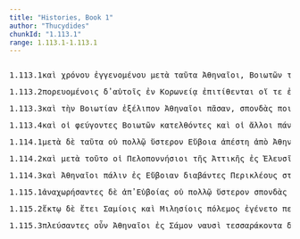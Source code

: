 ```yaml
---
title: "Histories, Book 1"
author: "Thucydides"
chunkId: "1.113.1"
range: 1.113.1-1.113.1
---
```


<pre class="greek prose syntax" data-urn="urn:cts:greekLit:tlg0003.tlg001"><p><span class="subdoc" data-subdoc="1.113.1">1.113.1</span><span class="sentence"><span class=" " data-flags="d--------" data-head="22" data-id="1" data-lemma="καί">καὶ </span><span class=" genitive" data-def="time, a, time" data-flags="n-s---mg-" data-head="3" data-id="2" data-lemma="χρόνος">χρόνου </span><span class="verb genitive" data-def="to be born in, to be bred in, spring up, appear in" data-flags="v-sapmmg-" data-head="22" data-id="3" data-lemma="ἐγγίγνομαι">ἐγγενομένου </span><span class=" " data-def="mip, miti, mit, in the midst of, among, between" data-flags="r--------" data-head="22" data-id="4" data-lemma="μετά">μετὰ </span><span class=" accusative" data-def="this, u, this man here" data-flags="p-p---na-" data-head="4" data-id="5" data-lemma="οὗτος">ταῦτα </span><span class=" nominative" data-flags="n-p---mn-" data-head="22" data-id="6" data-lemma="Ἀθηναῖος">Ἀθηναῖοι</span><span class=" " data-flags="u--------" data-head="0" data-id="7" data-lemma=",">, </span><span class=" genitive" data-def="a Boeotian, cattle-pastures, gluttonous" data-flags="n-p---mg-" data-head="11" data-id="8" data-lemma="Βοιωτός">Βοιωτῶν </span><span class=" genitive" data-flags="l-p---mg-" data-head="8" data-id="9" data-lemma="ὁ">τῶν </span><span class="verb genitive" data-def="flee, take flight, ran, flee" data-flags="v-pppamg-" data-head="8" data-id="10" data-lemma="φεύγω">φευγόντων </span><span class="verb genitive" data-flags="v-pppamg-" data-head="22" data-id="11" data-lemma="ἔχω">ἐχόντων </span><span class=" accusative" data-def="side with the Orchomenians, BMus.Cat.Coins Central Greece" data-flags="n-s---fa-" data-head="15" data-id="12" data-lemma="Ὀρχομενός">Ὀρχομενὸν </span><span class=" " data-flags="d--------" data-head="15" data-id="13" data-lemma="καί">καὶ </span><span class=" accusative" data-flags="n-s---fa-" data-head="15" data-id="14" data-lemma="Χαιρώνεια">Χαιρώνειαν </span><span class=" " data-flags="c--------" data-head="11" data-id="15" data-lemma="καί">καὶ </span><span class=" accusative" data-flags="a-p---na-" data-head="18" data-id="16" data-lemma="ἄλλος">ἄλλ̓ </span><span class=" accusative" data-flags="a-p---na-" data-head="18" data-id="17" data-lemma="τίς">ἄττα </span><span class=" accusative" data-def="place, spot, district, spot, sites" data-flags="n-p---na-" data-head="15" data-id="18" data-lemma="χωρίον">χωρία </span><span class=" genitive" data-flags="l-s---fg-" data-head="20" data-id="19" data-lemma="ὁ">τῆς </span><span class=" genitive" data-flags="n-s---fg-" data-head="18" data-id="20" data-lemma="Βοιωτία">Βοιωτίας</span><span class=" " data-flags="u--------" data-head="0" data-id="21" data-lemma=",">, </span><span class="verb " data-def="advance with an army, fleet, wage war, they have been soldiers, have seen war-service" data-flags="v3paia---" data-head="0" data-id="22" data-lemma="στρατεύω">ἐστράτευσαν </span><span class=" genitive" data-def="Stadtrecht von Gortyn, of himself, herself, itself, itself, absolutely" data-flags="p-p---mg-" data-head="26" data-id="23" data-lemma="ἑαυτοῦ">ἑαυτῶν </span><span class=" " data-def="indeed, of a truth, but, indeed" data-flags="d--------" data-head="29" data-id="24" data-lemma="μέν">μὲν </span><span class=" dative" data-def="" data-flags="a-p---md-" data-head="26" data-id="25" data-lemma="χίλιος">χιλίοις </span><span class=" dative" data-def="heavy-armed, armed, of men in armour, an armed" data-flags="n-p---md-" data-head="29" data-id="26" data-lemma="ὁπλίτης">ὁπλίταις</span><span class=" " data-flags="u--------" data-head="0" data-id="27" data-lemma=",">, </span><span class=" genitive" data-flags="l-p---mg-" data-head="30" data-id="28" data-lemma="ὁ">τῶν </span><span class=" " data-flags="c--------" data-head="22" data-id="29" data-lemma="δέ">δὲ </span><span class=" genitive" data-def="fighting along with, leagued, allied with, ally" data-flags="n-p---mg-" data-head="45" data-id="30" data-lemma="σύμμαχος">ξυμμάχων </span><span class=" " data-def="so, thus, as, how" data-flags="d--------" data-head="32" data-id="31" data-lemma="ὡς">ὡς </span><span class=" dative" data-def="each, each, every one" data-flags="a-p---md-" data-head="45" data-id="32" data-lemma="ἕκαστος">ἑκάστοις </span><span class=" " data-flags="r--------" data-head="22" data-id="33" data-lemma="ἐπί">ἐπὶ </span><span class=" accusative" data-flags="l-p---na-" data-head="35" data-id="34" data-lemma="ὁ">τὰ </span><span class=" accusative" data-def="place, spot, district, spot, sites" data-flags="n-p---na-" data-head="33" data-id="35" data-lemma="χωρίον">χωρία </span><span class=" accusative" data-def="this, u, this man here" data-flags="a-p---na-" data-head="35" data-id="36" data-lemma="οὗτος">ταῦτα </span><span class=" accusative" data-def="of, belonging to war, Expl.Arch. de Délos" data-flags="a-p---na-" data-head="38" data-id="37" data-lemma="πολέμιος">πολέμια </span><span class=" accusative" data-def="(sum), the things which actually exist, the present, reality, truth, actual objects" data-flags="n-p---na-" data-head="35" data-id="38" data-lemma="ὄντα">ὄντα</span><span class=" " data-flags="u--------" data-head="0" data-id="39" data-lemma=",">, </span><span class=" genitive" data-flags="n-s---mg-" data-head="43" data-id="40" data-lemma="Τολμίδης">Τολμίδου </span><span class=" genitive" data-flags="l-s---ng-" data-head="40" data-id="41" data-lemma="ὁ">τοῦ </span><span class=" genitive" data-flags="n-s---mg-" data-head="40" data-id="42" data-lemma="Τόλμαιος">Τολμαίου </span><span class="verb genitive" data-def="to be general, are eligible as general, hold the office of" data-flags="v-sppamg-" data-head="22" data-id="43" data-lemma="στρατηγέω">στρατηγοῦντος</span><span class=" " data-flags="u--------" data-head="0" data-id="44" data-lemma=".">. </span></span><span class="sentence"><span class=" " data-flags="d--------" data-head="6" data-id="1" data-lemma="καί">καὶ </span><span class=" accusative" data-flags="n-s---fa-" data-head="4" data-id="2" data-lemma="Χαιρώνεια">Χαιρώνειαν </span><span class="verb nominative" data-def="take with the hand, grasp, seize, to take, having taken up" data-flags="v-papamn-" data-head="4" data-id="3" data-lemma="αἱρέω">ἑλόντες </span><span class=" " data-flags="c--------" data-head="6" data-id="4" data-lemma="καί">καὶ </span><span class="verb nominative" data-def="enslave, sell the free men, into slavery" data-flags="v-papamn-" data-head="4" data-id="5" data-lemma="ἀνδραποδίζω">ἀνδραποδίσαντες </span><span class="verb " data-def="go from, away from, depart" data-flags="v3piia---" data-head="0" data-id="6" data-lemma="ἀποχωρέω">ἀπεχώρουν </span><span class=" accusative" data-flags="n-s---fa-" data-head="8" data-id="7" data-lemma="φυλακή">φυλακὴν </span><span class="verb nominative" data-def="set down, bring, to land" data-flags="v-papamn-" data-head="6" data-id="8" data-lemma="καθίστημι">καταστήσαντες</span><span class=" " data-flags="u--------" data-head="0" data-id="9" data-lemma=".">. </span></span></p><p><span class="subdoc" data-subdoc="1.113.2">1.113.2</span><span class="sentence"><span class="verb dative" data-def="make to go, carry, convey, carry, ferry over" data-flags="v-pppemd-" data-head="3" data-id="1" data-lemma="πορεύω">πορευομένοις </span><span class=" " data-flags="d--------" data-head="28" data-id="2" data-lemma="δέ">δ̓ </span><span class=" dative" data-def="self, him, her, it, the very one, the same" data-flags="p-p---md-" data-head="6" data-id="3" data-lemma="αὐτός">αὐτοῖς </span><span class=" " data-def="in, into, in, in the district of" data-flags="r--------" data-head="1" data-id="4" data-lemma="ἐν">ἐν </span><span class=" dative" data-flags="n-s---fd-" data-head="4" data-id="5" data-lemma="Κορώνεια">Κορωνείᾳ </span><span class="verb " data-def="lay, put, place upon, laid on" data-flags="v3ppie---" data-head="28" data-id="6" data-lemma="ἐπιτίθημι">ἐπιτίθενται </span><span class=" nominative" data-flags="l-p---mn-" data-head="12" data-id="7" data-lemma="ὁ">οἵ </span><span class=" " data-flags="d--------" data-head="28" data-id="8" data-lemma="τε">τε </span><span class=" " data-def="from out of, from, out of, forth from" data-flags="r--------" data-head="12" data-id="9" data-lemma="ἐκ">ἐκ </span><span class=" genitive" data-flags="l-s---fg-" data-head="11" data-id="10" data-lemma="ὁ">τῆς </span><span class=" genitive" data-def="side with the Orchomenians, BMus.Cat.Coins Central Greece" data-flags="n-s---fg-" data-head="9" data-id="11" data-lemma="Ὀρχομενός">Ὀρχομενοῦ </span><span class=" nominative" data-def="one who flees, runaway, fugitive, exile" data-flags="n-p---mn-" data-head="21" data-id="12" data-lemma="φυγάς">φυγάδες </span><span class=" genitive" data-def="a Boeotian, cattle-pastures, gluttonous" data-flags="n-p---mg-" data-head="12" data-id="13" data-lemma="Βοιωτός">Βοιωτῶν </span><span class=" " data-flags="d--------" data-head="21" data-id="14" data-lemma="καί">καὶ </span><span class=" nominative" data-def="the Locrians, the Opuntian, the Epicnemidian" data-flags="n-p---mn-" data-head="21" data-id="15" data-lemma="Λοκροί">Λοκροὶ </span><span class=" " data-def="mip, miti, mit, in the midst of, among, between" data-flags="r--------" data-head="15" data-id="16" data-lemma="μετά">μετ̓ </span><span class=" genitive" data-def="self, him, her, it, the very one, the same" data-flags="p-p---mg-" data-head="16" data-id="17" data-lemma="αὐτός">αὐτῶν </span><span class=" " data-flags="d--------" data-head="21" data-id="18" data-lemma="καί">καὶ </span><span class=" genitive" data-flags="n-p---mg-" data-head="20" data-id="19" data-lemma="Εὐβοεύς">Εὐβοέων </span><span class=" nominative" data-def="one who flees, runaway, fugitive, exile" data-flags="n-p---mn-" data-head="21" data-id="20" data-lemma="φυγάς">φυγάδες </span><span class=" " data-flags="c--------" data-head="6" data-id="21" data-lemma="καί">καὶ </span><span class=" nominative" data-def="as great as, how great, as much as, how much, as far as, how far" data-flags="a-p---mn-" data-head="26" data-id="22" data-lemma="ὅσος">ὅσοι </span><span class=" genitive" data-flags="l-s---fg-" data-head="25" data-id="23" data-lemma="ὁ">τῆς </span><span class=" genitive" data-def="self, him, her, it, the very one, the same" data-flags="a-s---fg-" data-head="25" data-id="24" data-lemma="αὐτός">αὐτῆς </span><span class=" genitive" data-def="means of knowing, mark, token, organ by which one perceives" data-flags="n-s---fg-" data-head="26" data-id="25" data-lemma="γνώμη">γνώμης </span><span class="verb " data-flags="v3piia---" data-head="21" data-id="26" data-lemma="εἰμί">ἦσαν</span><span class=" " data-flags="u--------" data-head="0" data-id="27" data-lemma=",">, </span><span class=" " data-flags="c--------" data-head="0" data-id="28" data-lemma="καί">καὶ </span><span class=" dative" data-def="battle, combat, single combat, a battle" data-flags="n-s---fd-" data-head="30" data-id="29" data-lemma="μάχη">μάχῃ </span><span class="verb nominative" data-def="to be strong, powerful, rule, hold sway, sway" data-flags="v-papamn-" data-head="38" data-id="30" data-lemma="κρατέω">κρατήσαντες </span><span class=" accusative" data-flags="l-p---ma-" data-head="33" data-id="31" data-lemma="ὁ">τοὺς </span><span class=" " data-def="indeed, of a truth, but, indeed" data-flags="d--------" data-head="38" data-id="32" data-lemma="μέν">μὲν </span><span class="verb " data-def="destroy utterly, make away with, kill, destroy, ruin" data-flags="v3paia---" data-head="38" data-id="33" data-lemma="διαφθείρω">διέφθειραν </span><span class=" genitive" data-flags="l-p---mg-" data-head="35" data-id="34" data-lemma="ὁ">τῶν </span><span class=" genitive" data-flags="n-p---mg-" data-head="31" data-id="35" data-lemma="Ἀθήναιος">Ἀθηναίων</span><span class=" " data-flags="u--------" data-head="0" data-id="36" data-lemma=",">, </span><span class=" accusative" data-flags="l-p---ma-" data-head="40" data-id="37" data-lemma="ὁ">τοὺς </span><span class=" " data-flags="c--------" data-head="28" data-id="38" data-lemma="δέ">δὲ </span><span class="verb accusative" data-def="" data-flags="v-pppama-" data-head="37" data-id="39" data-lemma="ζάω">ζῶντας </span><span class="verb " data-def="a, take, receive" data-flags="v3paia---" data-head="38" data-id="40" data-lemma="λαμβάνω">ἔλαβον</span><span class=" " data-flags="u--------" data-head="0" data-id="41" data-lemma=".">. </span></span></p><p><span class="subdoc" data-subdoc="1.113.3">1.113.3</span><span class="sentence"><span class=" " data-flags="d--------" data-head="4" data-id="1" data-lemma="καί">καὶ </span><span class=" accusative" data-flags="l-s---fa-" data-head="3" data-id="2" data-lemma="ὁ">τὴν </span><span class=" accusative" data-flags="n-s---fa-" data-head="4" data-id="3" data-lemma="Βοιωτία">Βοιωτίαν </span><span class="verb " data-def="leave out, pass over, leave out, pass over, fails" data-flags="v3paia---" data-head="0" data-id="4" data-lemma="ἐκλείπω">ἐξέλιπον </span><span class=" nominative" data-flags="n-p---mn-" data-head="4" data-id="5" data-lemma="Ἀθηναῖος">Ἀθηναῖοι </span><span class=" accusative" data-flags="a-s---fa-" data-head="3" data-id="6" data-lemma="πᾶς">πᾶσαν</span><span class=" " data-flags="u--------" data-head="0" data-id="7" data-lemma=",">, </span><span class=" accusative" data-def="drink-offering, drink-offering, a solemn treaty" data-flags="n-p---fa-" data-head="9" data-id="8" data-lemma="σπονδή">σπονδὰς </span><span class="verb nominative" data-def="make, do, make, produce" data-flags="v-papmmn-" data-head="14" data-id="9" data-lemma="ποιέω">ποιησάμενοι </span><span class=" " data-flags="r--------" data-head="14" data-id="10" data-lemma="ἐπί">ἐφ̓ </span><span class=" dative" data-flags="p-s---nd-" data-head="10" data-id="11" data-lemma="ὅς">ᾧ </span><span class=" accusative" data-flags="l-p---ma-" data-head="13" data-id="12" data-lemma="ὁ">τοὺς </span><span class=" accusative" data-def="nar-, ner-, nṛ-, nṛ" data-flags="n-p---ma-" data-head="14" data-id="13" data-lemma="ἀνήρ">ἄνδρας </span><span class="verb " data-def="take care of, provide for, receive, treat, attended to" data-flags="v3pfim---" data-head="4" data-id="14" data-lemma="κομίζω">κομιοῦνται</span><span class=" " data-flags="u--------" data-head="0" data-id="15" data-lemma=".">. </span></span></p><p><span class="subdoc" data-subdoc="1.113.4">1.113.4</span><span class="sentence"><span class=" " data-flags="d--------" data-head="6" data-id="1" data-lemma="καί">καὶ </span><span class=" nominative" data-flags="l-p---mn-" data-head="3" data-id="2" data-lemma="ὁ">οἱ </span><span class="verb nominative" data-def="flee, take flight, ran, flee" data-flags="v-pppamn-" data-head="14" data-id="3" data-lemma="φεύγω">φεύγοντες </span><span class=" genitive" data-def="a Boeotian, cattle-pastures, gluttonous" data-flags="n-p---mg-" data-head="3" data-id="4" data-lemma="Βοιωτός">Βοιωτῶν </span><span class="verb nominative" data-def="go down, go down to the grave, down" data-flags="v-papamn-" data-head="14" data-id="5" data-lemma="κατέρχομαι">κατελθόντες </span><span class=" " data-flags="c--------" data-head="0" data-id="6" data-lemma="καί">καὶ </span><span class=" nominative" data-flags="l-p---mn-" data-head="8" data-id="7" data-lemma="ὁ">οἱ </span><span class=" nominative" data-flags="p-p---mn-" data-head="12" data-id="8" data-lemma="ἄλλος">ἄλλοι </span><span class=" nominative" data-flags="a-p---mn-" data-head="8" data-id="9" data-lemma="πᾶς">πάντες </span><span class=" nominative" data-def="living under one's own laws, independent, of one's own free will, feeding and ranging at will" data-flags="a-p---mn-" data-head="12" data-id="10" data-lemma="αὐτόνομος">αὐτόνομοι </span><span class=" " data-def="back, backwards, back, restore, back" data-flags="d--------" data-head="12" data-id="11" data-lemma="πάλιν">πάλιν </span><span class="verb " data-def="come into a new state of being, come into being, to be born" data-flags="v3paim---" data-head="6" data-id="12" data-lemma="γίγνομαι">ἐγένοντο</span><span class=" " data-flags="u--------" data-head="0" data-id="13" data-lemma=".">. </span></span></p><p><span class="subdoc" data-subdoc="1.114.1">1.114.1</span><span class="sentence"><span class=" " data-def="mip, miti, mit, in the midst of, among, between" data-flags="r--------" data-head="12" data-id="1" data-lemma="μετά">μετὰ </span><span class=" " data-flags="d--------" data-head="12" data-id="2" data-lemma="δέ">δὲ </span><span class=" accusative" data-def="this, u, this man here" data-flags="p-p---na-" data-head="1" data-id="3" data-lemma="οὗτος">ταῦτα </span><span class=" " data-flags="d--------" data-head="5" data-id="4" data-lemma="οὐ">οὐ </span><span class=" dative" data-def="many, many, many" data-flags="a-s---nd-" data-head="6" data-id="5" data-lemma="πολύς">πολλῷ </span><span class=" accusative" data-def="latter, last, úd, úttaras, uttamás" data-flags="a-s---na-" data-head="12" data-id="6" data-lemma="ὕστερος">ὕστερον </span><span class=" nominative" data-def="as, from Euboea, a Euboean" data-flags="n-s---fn-" data-head="8" data-id="7" data-lemma="Εὔβοια">Εὔβοια </span><span class="verb " data-def="put away, remove, keep out of the way, hinder from, frustrate" data-flags="v3saim---" data-head="12" data-id="8" data-lemma="ἀφίστημι">ἀπέστη </span><span class=" " data-def="ápa, ab, ap-ehtre" data-flags="r--------" data-head="8" data-id="9" data-lemma="ἀπό">ἀπὸ </span><span class=" genitive" data-flags="n-p---mg-" data-head="9" data-id="10" data-lemma="Ἀθήναιος">Ἀθηναίων</span><span class=" " data-flags="u--------" data-head="0" data-id="11" data-lemma=",">, </span><span class=" " data-flags="c--------" data-head="0" data-id="12" data-lemma="καί">καὶ </span><span class=" " data-def="into, to, into" data-flags="r--------" data-head="15" data-id="13" data-lemma="εἰς">ἐς </span><span class=" accusative" data-def="self, him, her, it, the very one, the same" data-flags="p-s---fa-" data-head="13" data-id="14" data-lemma="αὐτός">αὐτὴν </span><span class="verb genitive" data-def="stride, walk, stand with legs apart, planting himself firmly" data-flags="v-srpamg-" data-head="20" data-id="15" data-lemma="διαβαίνω">διαβεβηκότος </span><span class=" " data-flags="d--------" data-head="15" data-id="16" data-lemma="ἤδη">ἤδη </span><span class=" genitive" data-flags="n-s---mg-" data-head="15" data-id="17" data-lemma="Περικλῆς">Περικλέους </span><span class=" dative" data-def="army, a land force, host, company, band" data-flags="n-s---fd-" data-head="15" data-id="18" data-lemma="στρατιά">στρατιᾷ </span><span class=" genitive" data-flags="n-p---mg-" data-head="18" data-id="19" data-lemma="Ἀθήναιος">Ἀθηναίων </span><span class="verb " data-def="bear a message, may bring, word" data-flags="v3saip---" data-head="12" data-id="20" data-lemma="ἀγγέλλω">ἠγγέλθη </span><span class=" dative" data-def="self, him, her, it, the very one, the same" data-flags="p-s---md-" data-head="20" data-id="21" data-lemma="αὐτός">αὐτῷ </span><span class=" " data-flags="c--------" data-head="20" data-id="22" data-lemma="ὅτι">ὅτι </span><span class=" nominative" data-def="to Megara" data-flags="n-s---fn-" data-head="24" data-id="23" data-lemma="Μέγαρα">Μέγαρα </span><span class="verb " data-def="put away, remove, keep out of the way, hinder from, frustrate" data-flags="v3sria---" data-head="32" data-id="24" data-lemma="ἀφίστημι">ἀφέστηκε </span><span class=" " data-flags="d--------" data-head="32" data-id="25" data-lemma="καί">καὶ </span><span class=" nominative" data-def="" data-flags="n-p---mn-" data-head="27" data-id="26" data-lemma="Πελοποννήσιοι">Πελοποννήσιοι </span><span class="verb " data-flags="v3ppia---" data-head="32" data-id="27" data-lemma="μέλλω">μέλλουσιν </span><span class="verb " data-def="throw into, throw, into" data-flags="v--ana---" data-head="27" data-id="28" data-lemma="εἰσβάλλω">ἐσβαλεῖν </span><span class=" " data-def="into, to, into" data-flags="r--------" data-head="28" data-id="29" data-lemma="εἰς">ἐς </span><span class=" accusative" data-flags="l-s---fa-" data-head="31" data-id="30" data-lemma="ὁ">τὴν </span><span class=" accusative" data-flags="n-s---fa-" data-head="29" data-id="31" data-lemma="Ἀττική">Ἀττικὴν </span><span class=" " data-flags="c--------" data-head="22" data-id="32" data-lemma="καί">καὶ </span><span class=" nominative" data-flags="l-p---mn-" data-head="34" data-id="33" data-lemma="ὁ">οἱ </span><span class=" nominative" data-def="watcher, guard, a garrison" data-flags="n-p---mn-" data-head="37" data-id="34" data-lemma="φρουρός">φρουροὶ </span><span class=" genitive" data-flags="n-p---mg-" data-head="34" data-id="35" data-lemma="Ἀθήναιος">Ἀθηναίων </span><span class="verb nominative" data-def="destroy utterly, make away with, kill, destroy, ruin" data-flags="v-prpemn-" data-head="37" data-id="36" data-lemma="διαφθείρω">διεφθαρμένοι </span><span class="verb " data-flags="v3ppia---" data-head="32" data-id="37" data-lemma="εἰμί">εἰσὶν </span><span class=" " data-def="úpa, uf, from under" data-flags="r--------" data-head="36" data-id="38" data-lemma="ὑπό">ὑπὸ </span><span class=" genitive" data-def="citizen of Megara" data-flags="n-p---mg-" data-head="38" data-id="39" data-lemma="Μεγαρεύς">Μεγαρέων</span><span class=" " data-flags="u--------" data-head="0" data-id="40" data-lemma=",">, </span><span class=" " data-def="except, save, short of, save in respect of" data-flags="c--------" data-head="37" data-id="41" data-lemma="πλήν">πλὴν </span><span class=" nominative" data-def="as great as, how great, as much as, how much, as far as, how far" data-flags="a-p---mn-" data-head="45" data-id="42" data-lemma="ὅσος">ὅσοι </span><span class=" " data-def="into, to, into" data-flags="r--------" data-head="45" data-id="43" data-lemma="εἰς">ἐς </span><span class=" accusative" data-flags="n-s---fa-" data-head="43" data-id="44" data-lemma="Νίσαια">Νίσαιαν </span><span class="verb " data-def="flee from, escape, auoid, get safe away, escape" data-flags="v3paia---" data-head="41" data-id="45" data-lemma="ἀποφεύγω">ἀπέφυγον</span><span class=" " data-flags="u--------" data-head="0" data-id="46" data-lemma="·">· </span></span><span class="sentence"><span class="verb nominative" data-def="bring on, set on, urge on, lead on" data-flags="v-papmmn-" data-head="8" data-id="1" data-lemma="ἐπάγω">ἐπαγαγόμενοι </span><span class=" " data-flags="d--------" data-head="8" data-id="2" data-lemma="δέ">δὲ </span><span class=" accusative" data-def="courtesan, in Corinthian fashion" data-flags="n-p---ma-" data-head="6" data-id="3" data-lemma="Κορίνθιος">Κορινθίους </span><span class=" " data-flags="d--------" data-head="6" data-id="4" data-lemma="καί">καὶ </span><span class=" accusative" data-flags="n-p---ma-" data-head="6" data-id="5" data-lemma="Σικυώνιος">Σικυωνίους </span><span class=" " data-flags="c--------" data-head="1" data-id="6" data-lemma="καί">καὶ </span><span class=" accusative" data-flags="n-p---ma-" data-head="6" data-id="7" data-lemma="Ἐπιδαύριος">Ἐπιδαυρίους </span><span class="verb " data-def="shall be absent, away from, shall desert" data-flags="v3paia---" data-head="0" data-id="8" data-lemma="ἀφεστήξω">ἀπέστησαν </span><span class=" nominative" data-flags="l-p---mn-" data-head="10" data-id="9" data-lemma="ὁ">οἱ </span><span class=" nominative" data-def="citizen of Megara" data-flags="n-p---mn-" data-head="8" data-id="10" data-lemma="Μεγαρεύς">Μεγαρῆς</span><span class=" " data-flags="u--------" data-head="0" data-id="11" data-lemma=".">. </span></span><span class="sentence"><span class=" nominative" data-flags="l-s---mn-" data-head="3" data-id="1" data-lemma="ὁ">ὁ </span><span class=" " data-flags="d--------" data-head="7" data-id="2" data-lemma="δέ">δὲ </span><span class=" nominative" data-flags="n-s---mn-" data-head="7" data-id="3" data-lemma="Περικλῆς">Περικλῆς </span><span class=" " data-def="back, backwards, back, restore, back" data-flags="d--------" data-head="7" data-id="4" data-lemma="πάλιν">πάλιν </span><span class=" " data-flags="r--------" data-head="7" data-id="5" data-lemma="κατά">κατὰ </span><span class=" accusative" data-def="swiftness, speed, velocities, quickness" data-flags="n-s---na-" data-head="5" data-id="6" data-lemma="τάχος">τάχος </span><span class="verb " data-def="take care of, provide for, receive, treat, attended to" data-flags="v3siia---" data-head="0" data-id="7" data-lemma="κομίζω">ἐκόμιζε </span><span class=" accusative" data-flags="l-s---fa-" data-head="9" data-id="8" data-lemma="ὁ">τὴν </span><span class=" accusative" data-def="army, a land force, host, company, band" data-flags="n-s---fa-" data-head="7" data-id="9" data-lemma="στρατιά">στρατιὰν </span><span class=" " data-def="from out of, from, out of, forth from" data-flags="r--------" data-head="7" data-id="10" data-lemma="ἐκ">ἐκ </span><span class=" genitive" data-flags="l-s---fg-" data-head="12" data-id="11" data-lemma="ὁ">τῆς </span><span class=" genitive" data-def="as, from Euboea, a Euboean" data-flags="n-s---fg-" data-head="10" data-id="12" data-lemma="Εὔβοια">Εὐβοίας</span><span class=" " data-flags="u--------" data-head="0" data-id="13" data-lemma=".">. </span></span></p><p><span class="subdoc" data-subdoc="1.114.2">1.114.2</span><span class="sentence"><span class=" " data-flags="d--------" data-head="21" data-id="1" data-lemma="καί">καὶ </span><span class=" " data-def="mip, miti, mit, in the midst of, among, between" data-flags="r--------" data-head="21" data-id="2" data-lemma="μετά">μετὰ </span><span class=" accusative" data-def="this, u, this man here" data-flags="p-s---na-" data-head="2" data-id="3" data-lemma="οὗτος">τοῦτο </span><span class=" nominative" data-flags="l-p---mn-" data-head="5" data-id="4" data-lemma="ὁ">οἱ </span><span class=" nominative" data-def="" data-flags="n-p---mn-" data-head="21" data-id="5" data-lemma="Πελοποννήσιοι">Πελοποννήσιοι </span><span class=" genitive" data-flags="l-s---fg-" data-head="7" data-id="6" data-lemma="ὁ">τῆς </span><span class=" genitive" data-flags="n-s---fg-" data-head="9" data-id="7" data-lemma="Ἀττική">Ἀττικῆς </span><span class=" " data-def="into, to, into" data-flags="r--------" data-head="10" data-id="8" data-lemma="εἰς">ἐς </span><span class=" accusative" data-def="at Eleusis, to Eleusis, from Eleusis" data-flags="n-s---fa-" data-head="8" data-id="9" data-lemma="Ἐλευσίς">Ἐλευσῖνα </span><span class=" " data-flags="c--------" data-head="12" data-id="10" data-lemma="καί">καὶ </span><span class=" " data-def="at Thria, to Thria, from Thria" data-flags="d--------" data-head="10" data-id="11" data-lemma="Θρῖα">Θριῶζε </span><span class="verb nominative" data-def="throw into, throw, into" data-flags="v-papamn-" data-head="13" data-id="12" data-lemma="εἰσβάλλω">ἐσβαλόντες </span><span class="verb " data-flags="v3paia---" data-head="21" data-id="13" data-lemma="δηιόω">ἐδῄωσαν </span><span class=" genitive" data-flags="n-s---mg-" data-head="19" data-id="14" data-lemma="Πλειστοάναξ">Πλειστοάνακτος </span><span class=" genitive" data-flags="l-s---mg-" data-head="14" data-id="15" data-lemma="ὁ">τοῦ </span><span class=" genitive" data-flags="n-s---mg-" data-head="14" data-id="16" data-lemma="Παυσανίας">Παυσανίου </span><span class=" genitive" data-def="king, chief, captain, judge" data-flags="n-s---mg-" data-head="16" data-id="17" data-lemma="βασιλεύς">βασιλέως </span><span class=" genitive" data-flags="n-p---mg-" data-head="17" data-id="18" data-lemma="Λακεδαιμόνιος">Λακεδαιμονίων </span><span class="verb genitive" data-def="go before, lead the way, precede, to go before" data-flags="v-sppemg-" data-head="13" data-id="19" data-lemma="ἡγέομαι">ἡγουμένου</span><span class=" " data-flags="u--------" data-head="0" data-id="20" data-lemma=",">, </span><span class=" " data-flags="c--------" data-head="0" data-id="21" data-lemma="καί">καὶ </span><span class=" accusative" data-flags="l-s---na-" data-head="23" data-id="22" data-lemma="ὁ">τὸ </span><span class=" accusative" data-def="" data-flags="a-s---na-" data-head="25" data-id="23" data-lemma="πλέος">πλέον </span><span class=" " data-def="no more, no longer, no further, not now" data-flags="d--------" data-head="23" data-id="24" data-lemma="οὐκέτι">οὐκέτι </span><span class="verb nominative" data-def="go forward, advance, having come forward, come forth" data-flags="v-papamn-" data-head="26" data-id="25" data-lemma="προέρχομαι">προελθόντες </span><span class="verb " data-def="go from, away from, depart" data-flags="v3paia---" data-head="21" data-id="26" data-lemma="ἀποχωρέω">ἀπεχώρησαν </span><span class=" " data-flags="r--------" data-head="26" data-id="27" data-lemma="ἐπί">ἐπ̓ </span><span class=" genitive" data-flags="n-s---mg-" data-head="27" data-id="28" data-lemma="οἶκος">οἴκου</span><span class=" " data-flags="u--------" data-head="0" data-id="29" data-lemma=".">. </span></span></p><p><span class="subdoc" data-subdoc="1.114.3">1.114.3</span><span class="sentence"><span class=" " data-flags="d--------" data-head="12" data-id="1" data-lemma="καί">καὶ </span><span class=" nominative" data-flags="n-p---mn-" data-head="12" data-id="2" data-lemma="Ἀθηναῖος">Ἀθηναῖοι </span><span class=" " data-def="back, backwards, back, restore, back" data-flags="d--------" data-head="6" data-id="3" data-lemma="πάλιν">πάλιν </span><span class=" " data-def="into, to, into" data-flags="r--------" data-head="6" data-id="4" data-lemma="εἰς">ἐς </span><span class=" accusative" data-def="as, from Euboea, a Euboean" data-flags="n-s---fa-" data-head="4" data-id="5" data-lemma="Εὔβοια">Εὔβοιαν </span><span class="verb nominative" data-def="stride, walk, stand with legs apart, planting himself firmly" data-flags="v-papamn-" data-head="9" data-id="6" data-lemma="διαβαίνω">διαβάντες </span><span class=" genitive" data-flags="n-s---mg-" data-head="8" data-id="7" data-lemma="Περικλῆς">Περικλέους </span><span class="verb genitive" data-def="to be general, are eligible as general, hold the office of" data-flags="v-sppamg-" data-head="9" data-id="8" data-lemma="στρατηγέω">στρατηγοῦντος </span><span class="verb " data-def="turn down, trample on, turn the soil, turn" data-flags="v3paim---" data-head="12" data-id="9" data-lemma="καταστρέφω">κατεστρέψαντο </span><span class=" accusative" data-flags="a-s---fa-" data-head="9" data-id="10" data-lemma="πᾶς">πᾶσαν</span><span class=" " data-flags="u--------" data-head="0" data-id="11" data-lemma=",">, </span><span class=" " data-flags="c--------" data-head="0" data-id="12" data-lemma="καί">καὶ </span><span class=" accusative" data-flags="l-s---fa-" data-head="15" data-id="13" data-lemma="ὁ">τὴν </span><span class=" " data-def="indeed, of a truth, but, indeed" data-flags="d--------" data-head="20" data-id="14" data-lemma="μέν">μὲν </span><span class=" accusative" data-flags="p-s---fa-" data-head="17" data-id="15" data-lemma="ἄλλος">ἄλλην </span><span class=" dative" data-def="agreement, consistency, assent, admission, concession" data-flags="n-s---fd-" data-head="17" data-id="16" data-lemma="ὁμολογία">ὁμολογίᾳ </span><span class="verb " data-def="set down, bring, to land" data-flags="v3paim---" data-head="20" data-id="17" data-lemma="καθίστημι">κατεστήσαντο</span><span class=" " data-flags="u--------" data-head="0" data-id="18" data-lemma=",">, </span><span class=" accusative" data-flags="n-p---ma-" data-head="21" data-id="19" data-lemma="Ἑστιαιεύς">Ἑστιαιᾶς </span><span class=" " data-flags="c--------" data-head="12" data-id="20" data-lemma="δέ">δὲ </span><span class="verb nominative" data-def="remove, from his home, eject, banish, give notice to quit" data-flags="v-papamn-" data-head="25" data-id="21" data-lemma="ἐξοικίζω">ἐξοικίσαντες </span><span class=" nominative" data-def="self, him, her, it, the very one, the same" data-flags="p-p---mn-" data-head="25" data-id="22" data-lemma="αὐτός">αὐτοὶ </span><span class=" accusative" data-flags="l-s---fa-" data-head="24" data-id="23" data-lemma="ὁ">τὴν </span><span class=" accusative" data-def="earth, heaven, land" data-flags="n-s---fa-" data-head="25" data-id="24" data-lemma="γῆ">γῆν </span><span class="verb " data-flags="v3paia---" data-head="20" data-id="25" data-lemma="ἔχω">ἔσχον</span><span class=" " data-flags="u--------" data-head="0" data-id="26" data-lemma=".">. </span></span></p><p><span class="subdoc" data-subdoc="1.115.1">1.115.1</span><span class="sentence"><span class="verb nominative" data-def="go back, walk backwards, retire, withdraw" data-flags="v-papamn-" data-head="9" data-id="1" data-lemma="ἀναχωρέω">ἀναχωρήσαντες </span><span class=" " data-flags="d--------" data-head="9" data-id="2" data-lemma="δέ">δὲ </span><span class=" " data-def="ápa, ab, ap-ehtre" data-flags="r--------" data-head="1" data-id="3" data-lemma="ἀπό">ἀπ̓ </span><span class=" genitive" data-def="as, from Euboea, a Euboean" data-flags="n-s---fg-" data-head="3" data-id="4" data-lemma="Εὔβοια">Εὐβοίας </span><span class=" " data-flags="d--------" data-head="6" data-id="5" data-lemma="οὐ">οὐ </span><span class=" dative" data-def="many, many, many" data-flags="a-s---nd-" data-head="7" data-id="6" data-lemma="πολύς">πολλῷ </span><span class=" accusative" data-def="latter, last, úd, úttaras, uttamás" data-flags="a-s---na-" data-head="1" data-id="7" data-lemma="ὕστερος">ὕστερον </span><span class=" accusative" data-def="drink-offering, drink-offering, a solemn treaty" data-flags="n-p---fa-" data-head="9" data-id="8" data-lemma="σπονδή">σπονδὰς </span><span class="verb " data-def="make, do, make, produce" data-flags="v3paim---" data-head="0" data-id="9" data-lemma="ποιέω">ἐποιήσαντο </span><span class=" " data-def="on the side of, in the direction of, from, at, to, práti" data-flags="r--------" data-head="9" data-id="10" data-lemma="πρός">πρὸς </span><span class=" accusative" data-flags="n-p---ma-" data-head="12" data-id="11" data-lemma="Λακεδαιμόνιος">Λακεδαιμονίους </span><span class=" " data-flags="c--------" data-head="10" data-id="12" data-lemma="καί">καὶ </span><span class=" accusative" data-flags="l-p---ma-" data-head="14" data-id="13" data-lemma="ὁ">τοὺς </span><span class=" accusative" data-def="fighting along with, leagued, allied with, ally" data-flags="n-p---ma-" data-head="12" data-id="14" data-lemma="σύμμαχος">ξυμμάχους </span><span class=" accusative" data-flags="a-p---fa-" data-head="8" data-id="15" data-lemma="τριακονταετής">τριακοντούτεις</span><span class=" " data-flags="u--------" data-head="0" data-id="16" data-lemma=",">, </span><span class="verb nominative" data-def="give up, back, restore, return, render what is due, pay" data-flags="v-papamn-" data-head="9" data-id="17" data-lemma="ἀποδίδωμι">ἀποδόντες </span><span class=" accusative" data-flags="n-s---fa-" data-head="23" data-id="18" data-lemma="Νίσαια">Νίσαιαν </span><span class=" " data-flags="d--------" data-head="23" data-id="19" data-lemma="καί">καὶ </span><span class=" accusative" data-flags="n-p---fa-" data-head="23" data-id="20" data-lemma="Πηγαί">Πηγὰς </span><span class=" " data-flags="d--------" data-head="23" data-id="21" data-lemma="καί">καὶ </span><span class=" accusative" data-def="" data-flags="n-s---fa-" data-head="23" data-id="22" data-lemma="Τροιζήν">Τροιζῆνα </span><span class=" " data-flags="c--------" data-head="17" data-id="23" data-lemma="καί">καὶ </span><span class=" accusative" data-def="grief" data-flags="n-s---fa-" data-head="23" data-id="24" data-lemma="Ἀχαία">Ἀχαΐαν</span><span class=" " data-flags="u--------" data-head="0" data-id="25" data-lemma="·">· </span></span><span class="sentence"><span class=" accusative" data-def="this, u, this man here" data-flags="p-p---na-" data-head="3" data-id="1" data-lemma="οὗτος">ταῦτα </span><span class=" " data-def="for, yes, . . , no, ay doubtless" data-flags="d--------" data-head="3" data-id="2" data-lemma="γάρ">γὰρ </span><span class="verb " data-flags="v3piia---" data-head="0" data-id="3" data-lemma="ἔχω">εἶχον </span><span class=" nominative" data-flags="n-p---mn-" data-head="3" data-id="4" data-lemma="Ἀθηναῖος">Ἀθηναῖοι </span><span class=" genitive" data-def="" data-flags="n-p---mg-" data-head="1" data-id="5" data-lemma="Πελοποννήσιοι">Πελοποννησίων</span><span class=" " data-flags="u--------" data-head="0" data-id="6" data-lemma=".">. </span></span></p><p><span class="subdoc" data-subdoc="1.115.2">1.115.2</span><span class="sentence"><span class=" dative" data-flags="a-s---nd-" data-head="3" data-id="1" data-lemma="ἕκτος">ἕκτῳ </span><span class=" " data-flags="d--------" data-head="12" data-id="2" data-lemma="δέ">δὲ </span><span class=" dative" data-flags="n-s---nd-" data-head="8" data-id="3" data-lemma="ἔτος">ἔτει </span><span class=" dative" data-flags="n-p---md-" data-head="5" data-id="4" data-lemma="Σάμιος">Σαμίοις </span><span class=" " data-flags="c--------" data-head="8" data-id="5" data-lemma="καί">καὶ </span><span class=" dative" data-def="the Milesians" data-flags="n-p---md-" data-head="5" data-id="6" data-lemma="Μιλήσιος">Μιλησίοις </span><span class=" nominative" data-def="war, battle, fight, single combat" data-flags="n-s---mn-" data-head="8" data-id="7" data-lemma="πόλεμος">πόλεμος </span><span class="verb " data-def="come into a new state of being, come into being, to be born" data-flags="v3saim---" data-head="12" data-id="8" data-lemma="γίγνομαι">ἐγένετο </span><span class=" " data-def="round about, all round, on both sides, pári" data-flags="r--------" data-head="7" data-id="9" data-lemma="περί">περὶ </span><span class=" genitive" data-flags="n-s---fg-" data-head="9" data-id="10" data-lemma="Πριήνη">Πριήνης</span><span class=" " data-flags="u--------" data-head="0" data-id="11" data-lemma=",">, </span><span class=" " data-flags="c--------" data-head="0" data-id="12" data-lemma="καί">καὶ </span><span class=" nominative" data-flags="l-p---mn-" data-head="14" data-id="13" data-lemma="ὁ">οἱ </span><span class=" nominative" data-def="the Milesians" data-flags="n-p---mn-" data-head="21" data-id="14" data-lemma="Μιλήσιος">Μιλήσιοι </span><span class="verb nominative" data-def="make less, smaller, diminish, reduce in amount, lower, degrade" data-flags="v-pppemn-" data-head="21" data-id="15" data-lemma="ἐλασσόω">ἐλασσούμενοι </span><span class=" dative" data-flags="l-s---md-" data-head="17" data-id="16" data-lemma="ὁ">τῷ </span><span class=" dative" data-def="war, battle, fight, single combat" data-flags="n-s---md-" data-head="15" data-id="17" data-lemma="πόλεμος">πολέμῳ </span><span class=" " data-def="beside, from the side of, from beside, from, beside" data-flags="r--------" data-head="20" data-id="18" data-lemma="παρά">παῤ </span><span class=" accusative" data-flags="n-p---ma-" data-head="18" data-id="19" data-lemma="Ἀθήναιος">Ἀθηναίους </span><span class="verb nominative" data-def="ibo, start, set out, was setting out" data-flags="v-papamn-" data-head="21" data-id="20" data-lemma="ἔρχομαι">ἐλθόντες </span><span class="verb " data-def="bawl, cry out, inveigh against, have clamour raised against one" data-flags="v3piia---" data-head="12" data-id="21" data-lemma="καταβοάω">κατεβόων </span><span class=" genitive" data-flags="l-p---mg-" data-head="23" data-id="22" data-lemma="ὁ">τῶν </span><span class=" genitive" data-flags="n-p---mg-" data-head="21" data-id="23" data-lemma="Σάμιος">Σαμίων</span><span class=" " data-flags="u--------" data-head="0" data-id="24" data-lemma=".">. </span></span><span class="sentence"><span class="verb " data-flags="v3paim---" data-head="0" data-id="1" data-lemma="συνεπιλαμβάνομαι">ξυνεπελάβοντο </span><span class=" " data-flags="d--------" data-head="1" data-id="2" data-lemma="δέ">δὲ </span><span class=" " data-flags="d--------" data-head="7" data-id="3" data-lemma="καί">καὶ </span><span class=" " data-def="from out of, from, out of, forth from" data-flags="r--------" data-head="8" data-id="4" data-lemma="ἐκ">ἐξ </span><span class=" genitive" data-def="self, him, her, it, the very one, the same" data-flags="a-s---fg-" data-head="7" data-id="5" data-lemma="αὐτός">αὐτῆς </span><span class=" genitive" data-flags="l-s---fg-" data-head="7" data-id="6" data-lemma="ὁ">τῆς </span><span class=" genitive" data-def="a height" data-flags="n-s---fg-" data-head="4" data-id="7" data-lemma="Σάμος">Σάμου </span><span class=" nominative" data-def="nar-, ner-, nṛ-, nṛ" data-flags="n-p---mn-" data-head="1" data-id="8" data-lemma="ἀνήρ">ἄνδρες </span><span class=" nominative" data-def="private person, individual, one in a private station, private soldier" data-flags="n-p---mn-" data-head="8" data-id="9" data-lemma="ἰδιώτης">ἰδιῶται </span><span class="verb " data-def="makeinnovations, change, use forcible measures" data-flags="v--ana---" data-head="11" data-id="10" data-lemma="νεωτερίζω">νεωτερίσαι </span><span class="verb nominative" data-def="will, wish, be willing, wish is will, willed" data-flags="v-pppemn-" data-head="1" data-id="11" data-lemma="βούλομαι">βουλόμενοι </span><span class=" accusative" data-flags="l-s---fa-" data-head="13" data-id="12" data-lemma="ὁ">τὴν </span><span class=" accusative" data-def="condition and rights of a citizen, citizenship, grants of citizenship, the daily life of a citizen" data-flags="n-s---fa-" data-head="10" data-id="13" data-lemma="πολιτεία">πολιτείαν</span><span class=" " data-flags="u--------" data-head="0" data-id="14" data-lemma=".">. </span></span></p><p><span class="subdoc" data-subdoc="1.115.3">1.115.3</span><span class="sentence"><span class="verb nominative" data-def="sail, go by sea, sail, be at sea" data-flags="v-papamn-" data-head="9" data-id="1" data-lemma="πλέω">πλεύσαντες </span><span class=" " data-def="certainly, in fact, really, really" data-flags="d--------" data-head="29" data-id="2" data-lemma="οὖν">οὖν </span><span class=" nominative" data-flags="n-p---mn-" data-head="29" data-id="3" data-lemma="Ἀθηναῖος">Ἀθηναῖοι </span><span class=" " data-def="into, to, into" data-flags="r--------" data-head="1" data-id="4" data-lemma="εἰς">ἐς </span><span class=" accusative" data-def="a height" data-flags="n-s---fa-" data-head="4" data-id="5" data-lemma="Σάμος">Σάμον </span><span class=" dative" data-def="ship, NT, the ships" data-flags="n-p----d-" data-head="1" data-id="6" data-lemma="ναῦς">ναυσὶ </span><span class=" " data-def="forty, the Forty" data-flags="a--------" data-head="6" data-id="7" data-lemma="τεσσαράκοντα">τεσσαράκοντα </span><span class=" accusative" data-flags="n-s---fa-" data-head="9" data-id="8" data-lemma="δημοκρατία">δημοκρατίαν </span><span class="verb " data-def="set down, bring, to land" data-flags="v3paia---" data-head="29" data-id="9" data-lemma="καθίστημι">κατέστησαν</span><span class=" " data-flags="u--------" data-head="0" data-id="10" data-lemma=",">, </span><span class=" " data-flags="d--------" data-head="29" data-id="11" data-lemma="καί">καὶ </span><span class=" accusative" data-def="pledge, surety, hostage, as hostages, a hostage" data-flags="n-p---ma-" data-head="13" data-id="12" data-lemma="ὅμηρος">ὁμήρους </span><span class="verb " data-def="a, take, receive" data-flags="v3paia---" data-head="29" data-id="13" data-lemma="λαμβάνω">ἔλαβον </span><span class=" genitive" data-flags="l-p---mg-" data-head="15" data-id="14" data-lemma="ὁ">τῶν </span><span class=" genitive" data-flags="n-p---mg-" data-head="18" data-id="15" data-lemma="Σάμιος">Σαμίων </span><span class=" " data-def="fifty" data-flags="a--------" data-head="18" data-id="16" data-lemma="πεντήκοντα">πεντήκοντα </span><span class=" " data-def="indeed, of a truth, but, indeed" data-flags="d--------" data-head="21" data-id="17" data-lemma="μέν">μὲν </span><span class=" accusative" data-def="child, son, daughter" data-flags="n-p---ma-" data-head="21" data-id="18" data-lemma="παῖς">παῖδας</span><span class=" " data-flags="u--------" data-head="0" data-id="19" data-lemma=",">, </span><span class=" accusative" data-def="equal, like, like" data-flags="a-p---ma-" data-head="22" data-id="20" data-lemma="ἴσος">ἴσους </span><span class=" " data-flags="c--------" data-head="13" data-id="21" data-lemma="δέ">δὲ </span><span class=" accusative" data-def="nar-, ner-, nṛ-, nṛ" data-flags="n-p---ma-" data-head="21" data-id="22" data-lemma="ἀνήρ">ἄνδρας</span><span class=" " data-flags="u--------" data-head="0" data-id="23" data-lemma=",">, </span><span class=" " data-flags="d--------" data-head="29" data-id="24" data-lemma="καί">καὶ </span><span class="verb " data-def="place, put, lay down, set, down in" data-flags="v3paim---" data-head="29" data-id="25" data-lemma="κατατίθημι">κατέθεντο </span><span class=" " data-def="into, to, into" data-flags="r--------" data-head="25" data-id="26" data-lemma="εἰς">ἐς </span><span class=" accusative" data-def="from Lemnos" data-flags="n-s---fa-" data-head="26" data-id="27" data-lemma="Λῆμνος">Λῆμνον</span><span class=" " data-flags="u--------" data-head="0" data-id="28" data-lemma=",">, </span><span class=" " data-flags="c--------" data-head="0" data-id="29" data-lemma="καί">καὶ </span><span class=" accusative" data-def="look-out, watch, guard, watch, watchful" data-flags="n-s---fa-" data-head="31" data-id="30" data-lemma="φρουρά">φρουρὰν </span><span class="verb nominative" data-def="leave behind, leave in the lurch, abandon" data-flags="v-papamn-" data-head="32" data-id="31" data-lemma="ἐγκαταλείπω">ἐγκαταλιπόντες </span><span class="verb " data-def="go back, walk backwards, retire, withdraw" data-flags="v3paia---" data-head="29" data-id="32" data-lemma="ἀναχωρέω">ἀνεχώρησαν</span><span class=" " data-flags="u--------" data-head="0" data-id="33" data-lemma=".">. </span></span></p></pre>
